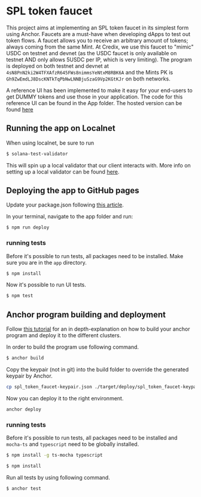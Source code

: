 # SPL token faucet
This project aims at implementing an SPL token faucet in its simplest form using Anchor. Faucets are a must-have when developing dApps to test out token flows. A faucet allows you to receive an arbitrary amount of tokens; always coming from the same Mint. At Credix, we use this faucet to "mimic" USDC on testnet and devnet (as the USDC faucet is only available on testnet AND only allows 5USDC per IP, which is very limiting). The program is deployed on both testnet and devnet at `4sN8PnN2ki2W4TFXAfzR645FWs8nimmsYeNtxM8RBK6A` and the Mints PK is `Gh9ZwEmdLJ8DscKNTkTqPbNwLNNBjuSzaG9Vp2KGtKJr` on both networks.

A reference UI has been implemented to make it easy for your end-users to get DUMMY tokens and use those in your application. The code for this reference UI can be found in the App folder. The hosted version can be found [here](https://credix-finance.github.io/spl-token-faucet/)

## Running the app on Localnet
When using localnet, be sure to run
```sh
$ solana-test-validator
```
This will spin up a local validator that our client interacts with. More info on setting up  a local validator can be found [here](https://docs.solana.com/developing/test-validator).

## Deploying the app to GitHub pages
Update your package.json following [this article](https://medium.com/swlh/create-deploy-host-react-app-for-free-github-pages-c1f41bed6497). 

In your terminal, navigate to the app folder and run: 
```sh
$ npm run deploy
```

### running tests
Before it's possible to run tests, all packages need to be installed. Make sure you are in the `app` directory.
```sh
$ npm install
```

Now it's possible to run UI tests.
```sh
$ npm test
```

## Anchor program building and deployment
Follow [this tutorial](https://dev.to/dabit3/the-complete-guide-to-full-stack-solana-development-with-react-anchor-rust-and-phantom-3291) for an in depth-explanation on how to build your anchor program and deploy it to the different clusters.

In order to build the program use following command.
```sh
$ anchor build
```

Copy the keypair (not in git) into the build folder to override the generated keypair by Anchor.
```sh
cp spl_token_faucet-keypair.json ./target/deploy/spl_token_faucet-keypair.json
```

Now you can deploy it to the right environment.
```sh
anchor deploy
```

### running tests
Before it's possible to run tests, all packages need to be installed and `mocha-ts` and `typescript` need to be globally installed.
```sh
$ npm install -g ts-mocha typescript
```

```sh
$ npm install
```

Run all tests by using following command.
```sh
$ anchor test
```
